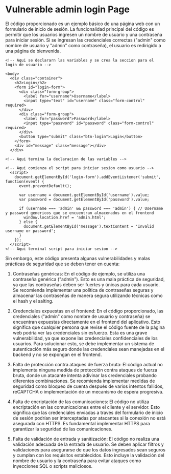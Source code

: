 # Vulnerable admin login Page
El código proporcionado es un ejemplo básico de una página web con un formulario de inicio de sesión. La funcionalidad principal del código es permitir que los usuarios ingresen un nombre de usuario y una contraseña para iniciar sesión. Si se ingresan las credenciales correctas ("admin" como nombre de usuario y "admin" como contraseña), el usuario es redirigido a una página de bienvenida.

```
<!-- Aqui se declararn las variables y se crea la seccion para el login de usuario -->

<body>
  <div class="container">
    <h2>Login</h2>
    <form id="login-form">
      <div class="form-group">
        <label for="username">Username</label>
        <input type="text" id="username" class="form-control" required>
      </div>
      <div class="form-group">
        <label for="password">Password</label>
        <input type="password" id="password" class="form-control" required>
      </div>
      <button type="submit" class="btn-login">Login</button>
    </form>
    <div id="message" class="message"></div>
  </div>

<!-- Aqui termina la declaracion de las variables -->

<!-- Aqui comienza el script para iniciar sesion como usuario -->
  <script>
    document.getElementById('login-form').addEventListener('submit', function(event) {
      event.preventDefault();

      var username = document.getElementById('username').value;
      var password = document.getElementById('password').value;

      if (username === 'admin' && password === 'admin') { // Username y password genericos que se encuentran almacenados en el frontend
        window.location.href = 'admin.html';
      } else {
        document.getElementById('message').textContent = 'Invalid username or password';
      }
    });
  </script>
<!-- Aqui terminal script para iniciar sesion -->
```

Sin embargo, este código presenta algunas vulnerabilidades y malas prácticas de seguridad que se deben tener en cuenta:

1. Contraseñas genéricas: En el código de ejemplo, se utiliza una contraseña genérica ("admin"). Esto es una mala práctica de seguridad, ya que las contraseñas deben ser fuertes y únicas para cada usuario. Se recomienda implementar una política de contraseñas seguras y almacenar las contraseñas de manera segura utilizando técnicas como el hash y el salting.

2. Credenciales expuestas en el frontend: En el código proporcionado, las credenciales ("admin" como nombre de usuario y contraseña) se encuentran expuestas directamente en el frontend del aplicativo. Esto significa que cualquier persona que revise el código fuente de la página web podría ver las credenciales sin esfuerzo. Esta es una grave vulnerabilidad, ya que expone las credenciales confidenciales de los usuarios. Para solucionar esto, se debe implementar un sistema de autenticación más seguro donde las credenciales sean manejadas en el backend y no se expongan en el frontend.

4. Falta de protección contra ataques de fuerza bruta: El código actual no implementa ninguna medida de protección contra ataques de fuerza bruta, donde un atacante intenta adivinar las credenciales probando diferentes combinaciones. Se recomienda implementar medidas de seguridad como bloqueo de cuenta después de varios intentos fallidos, reCAPTCHA o implementación de un mecanismo de espera progresiva.

6. Falta de encriptación de las comunicaciones: El código no utiliza encriptación en las comunicaciones entre el cliente y el servidor. Esto significa que las credenciales enviadas a través del formulario de inicio de sesión podrían ser interceptadas por atacantes si la conexión no está asegurada con HTTPS. Es fundamental implementar HTTPS para garantizar la seguridad de las comunicaciones.

8. Falta de validación de entrada y sanitización: El código no realiza una validación adecuada de la entrada de usuario. Se deben aplicar filtros y validaciones para asegurarse de que los datos ingresados sean seguros y cumplan con los requisitos establecidos. Esto incluye la validación del nombre de usuario y la contraseña para evitar ataques como inyecciones SQL o scripts maliciosos.

